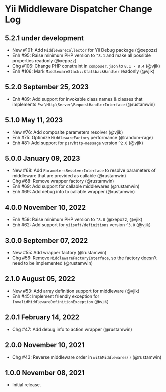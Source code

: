 # Yii Middleware Dispatcher Change Log

## 5.2.1 under development

- New #101: Add `MiddlewareCollector` for Yii Debug package (@xepozz)
- Enh #95: Raise minimum PHP version to `^8.1` and make all possible properties readonly (@xepozz)
- Chg #106: Change PHP constraint in `composer.json` to `8.1 - 8.4` (@vjik)
- Enh #106: Mark `MiddlewareStack::$fallbackHandler` readonly (@vjik)

## 5.2.0 September 25, 2023

- Enh #89: Add support for invokable class names & classes that implements `Psr\Http\Server\RequestHandlerInterface` (@rustamwin)

## 5.1.0 May 11, 2023

- New #76: Add composite parameters resolver (@vjik)
- Enh #75: Optimize `MiddlewareFactory` performance (@random-rage)
- Enh #81: Add support for `psr/http-message` version `^2.0` (@vjik)

## 5.0.0 January 09, 2023

- New #68: Add `ParametersResolverInterface` to resolve parameters of middleware that are provided as callable (@rustamwin)
- Chg #68: Remove wrapper factory (@rustamwin)
- Enh #69: Add support for callable middlewares (@rustamwin)
- Enh #69: Add debug info to callable wrapper (@rustamwin)

## 4.0.0 November 10, 2022

- Enh #59: Raise minimum PHP version to `^8.0` (@xepozz, @vjik)
- Enh #62: Add support for `yiisoft/definitions` version `^3.0` (@vjik)

## 3.0.0 September 07, 2022

- New #55: Add wrapper factory (@rustamwin)
- Chg #56: Remove `MiddlewareFactoryInterface`, so the factory doesn't need to be implemented (@rustamwin)

## 2.1.0 August 05, 2022

- New #53: Add array definition support for middleware (@vjik)
- Enh #45: Implement friendly exception for `InvalidMiddlewareDefinitionException` (@vjik)

## 2.0.1 February 14, 2022

- Chg #47: Add debug info to action wrapper (@rustamwin)

## 2.0.0 November 10, 2021

- Chg #43: Reverse middleware order in `withMiddlewares()` (@rustamwin)

## 1.0.0 November 08, 2021

- Initial release.
